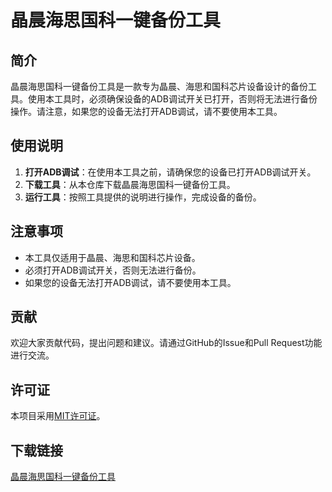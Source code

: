 # 晶晨海思国科一键备份工具

## 简介
晶晨海思国科一键备份工具是一款专为晶晨、海思和国科芯片设备设计的备份工具。使用本工具时，必须确保设备的ADB调试开关已打开，否则将无法进行备份操作。请注意，如果您的设备无法打开ADB调试，请不要使用本工具。

## 使用说明
1. **打开ADB调试**：在使用本工具之前，请确保您的设备已打开ADB调试开关。
2. **下载工具**：从本仓库下载晶晨海思国科一键备份工具。
3. **运行工具**：按照工具提供的说明进行操作，完成设备的备份。

## 注意事项
- 本工具仅适用于晶晨、海思和国科芯片设备。
- 必须打开ADB调试开关，否则无法进行备份。
- 如果您的设备无法打开ADB调试，请不要使用本工具。

## 贡献
欢迎大家贡献代码，提出问题和建议。请通过GitHub的Issue和Pull Request功能进行交流。

## 许可证
本项目采用[MIT许可证](LICENSE)。

## 下载链接

[晶晨海思国科一键备份工具](https://pan.quark.cn/s/54fa70d84a30)